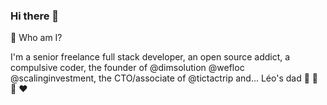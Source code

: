 ### Hi there 👋

🦦 Who am I?

I'm a senior freelance full stack developer, an open source addict, a compulsive coder, the founder of @dimsolution @wefloc @scalinginvestment, the CTO/associate of @tictactrip and... Léo's dad 👶 🍼 🦦 ❤️
